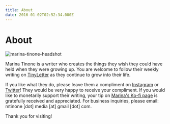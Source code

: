 ```yaml
---
title: About
date: 2016-01-02T02:52:34.000Z
---
```

# About

![marina-tinone-headshot](/images/mtinone-headshot.webp)

Marina Tinone is a writer who creates the things they wish they could have held when they were growing up. You are welcome to follow their weekly writing on [](https://mtinone.substack.com/p/coming-soon)[TinyLetter](https://tinyletter.com/mtinone) as they continue to grow into their life. 

If you like what they do, please leave them a compliment on [Instagram](https://www.instagram.com/mtinone/) or [Twitter](https://twitter.com/mtinone)! They would be very happy to receive your compliment. If you would like to monetarily support their writing, your tip on [Marina's Ko-fi page](https://ko-fi.com/mtinone) is gratefully received and appreciated. For business inquiries, please email: mtinone \[dot] media \[at]  gmail \[dot] com. 

Thank you for visiting!